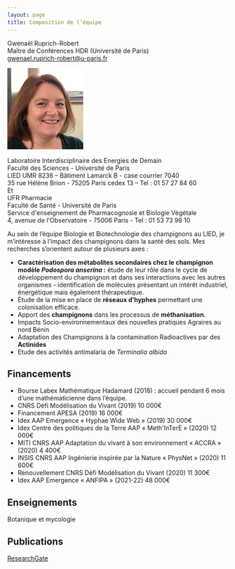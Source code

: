 ```yaml
---
layout: page
title: Composition de l'équipe
---
```


Gwenaël Ruprich-Robert<br>
Maître de Conférences HDR (Université de Paris)<br>
[gwenael.ruprich-robert@u-paris.fr](mailto:gwenael.ruprich-robert@u-paris.fr)

![GRR](/static/img/GRR.jpg)

Laboratoire Interdisciplinaire des Energies de Demain<br>
Faculté des Sciences - Université de Paris<br>
LIED UMR 8236 – Bâtiment Lamarck B - case courrier 7040<br>
35 rue Hélène Brion - 75205 Paris cedex 13 – Tel : 01 57 27 84 60<br>
Et<br>
UFR Pharmacie<br>
Faculté de Santé - Université de Paris<br>
Service d'enseignement de Pharmacognosie et Biologie Végétale <br>
4, avenue de l'Observatoire - 75006 Paris - Tel : 01 53 73 98 10

Au sein de l’équipe Biologie et Biotechnologie des champignons au LIED, je m’intéresse à l’impact des champignons dans la santé des sols. Mes recherches s’orientent autour de plusieurs axes :

-	**Caractérisation des métabolites secondaires chez le champignon modèle *Podospora anserina* :** étude de leur rôle dans le cycle de développement du champignon et dans ses interactions avec les autres organismes - identification de molécules présentant un intérêt industriel, énergétique mais également thérapeutique.
-	Étude de la mise en place de **réseaux d’hyphes** permettant une colonisation efficace.
-	Apport des **champignons** dans les processus de **méthanisation**.
-	Impacts Socio-environnementaux des nouvelles pratiques Agraires au nord Bénin
-	Adaptation des Champignons à la contamination Radioactives par des **Actinides**
-	Etude des activités antimalaria de *Terminalia albida*




## Financements

- Bourse Labex Mathématique Hadamard (2018) : accueil pendant 6 mois d’une mathématicienne dans l’équipe.
- CNRS Défi Modélisation du Vivant (2019) 10 000€
- Financement APESA (2019) 16 000€
- Idex AAP Emergence « Hyphae Wide Web » (2019) 30 000€
- Idex Centre des politiques de la Terre AAP « Meth'InTerE » (2020) 12 000€
- MITI CNRS AAP Adaptation du vivant à son environnement « ACCRA » (2020) 4 400€
- INSIS CNRS AAP Ingénierie inspirée par la Nature « PhysNet » (2020) 11 600€
- Renouvellement CNRS Défi Modélisation du Vivant (2020) 11 300€
- Idex AAP Emergence « ANFIPA » (2021-22) 48 000€

## Enseignements

Botanique et mycologie

## Publications

[ResearchGate](https://www.researchgate.net/profile/Gwenael_Ruprich-Robert)

